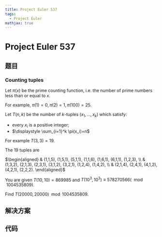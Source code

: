 ```yaml
---
title: Project Euler 537
tags:
  - Project Euler
mathjax: true
---
```

<escape><!-- more --></escape>





# Project Euler 537
## 题目
### Counting tuples

Let $\pi(x)$ be the prime counting function, i.e. the number of prime numbers less than or equal to $x$.

For example, $\pi(1)=0, \pi(2)=1, \pi(100)=25$.

Let $T(n,k)$ be the number of $k$-tuples $(x_1,\dots,x_k)$ which satisfy:

- every $x_i$ is a positive integer;
- $\displaystyle \sum_{i=1}^k \pi(x_i)=n$

For example $T(3,3)=19$.

The $19$ tuples are 

$\begin{aligned}
& (1,1,5), (1,5,1), (5,1,1), (1,1,6), (1,6,1), (6,1,1), (1,2,3), \\
& (1,3,2), (2,1,3), (2,3,1), (3,1,2), (3,2,1), (1,2,4), (1,4,2), \\
& (2,1,4), (2,4,1), (4,1,2), (4,2,1), (2,2,2).
\end{aligned}$

You are given $T(10,10) = 869 985$ and $T(10^3,10^3) ≡ 578 270 566 (\mod 1 004 535 809)$.

Find $T(20 000, 20 000) \mod 1 004 535 809$.


## 解决方案


## 代码


